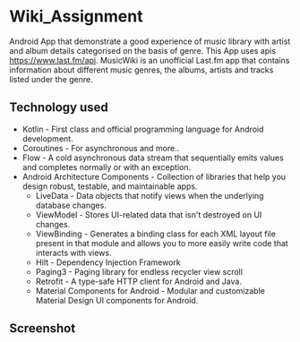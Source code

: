 # Wiki_Assignment

Android App that demonstrate a good experience of music library with artist and album details categorised on the basis of genre. This App uses apis  https://www.last.fm/api.
MusicWiki is an unofficial Last.fm app that contains information about different music genres, the albums, artists and tracks listed under the genre.

## Technology used

* Kotlin - First class and official programming language for Android development.
* Coroutines - For asynchronous and more..
* Flow - A cold asynchronous data stream that sequentially emits values and completes normally or with an exception.
* Android Architecture Components - Collection of libraries that help you design robust, testable, and maintainable apps.
    * LiveData - Data objects that notify views when the underlying database changes.
    * ViewModel - Stores UI-related data that isn't destroyed on UI changes.
    * ViewBinding - Generates a binding class for each XML layout file present in that module and allows you to more easily write code that interacts with views.
    * Hilt - Dependency Injection Framework
    * Paging3 - Paging library for endless recycler view scroll
    * Retrofit - A type-safe HTTP client for Android and Java.
    * Material Components for Android - Modular and customizable Material Design UI components for Android.
    
 ## Screenshot
    
